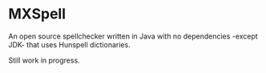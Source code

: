 # MXSpell

An open source spellchecker written in Java with no dependencies -except JDK- that uses Hunspell dictionaries.

Still work in progress.
